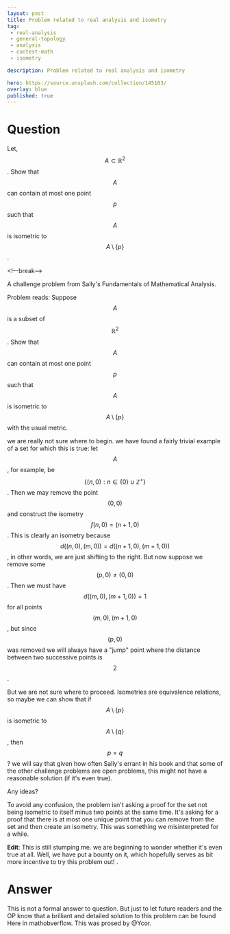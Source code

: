 ```yaml
---
layout: post
title: Problem related to real analysis and isometry
tag:
 - real-analysis
 - general-topology
 - analysis
 - contest-math
 - isometry

description: Problem related to real analysis and isometry

hero: https://source.unsplash.com/collection/145103/
overlay: blue 
published: true
---
```


# Question 

Let, $$A\subset\mathbb{R}^2$$. Show that $$A$$ can contain at most one point $$p$$ such that $$A$$ is isometric to $$A \setminus \{p\}$$.

<!–-break-–>


A challenge problem from Sally's Fundamentals of Mathematical Analysis.


Problem reads: Suppose $$A$$ is a subset of $$\mathbb{R}^2$$.
 Show that $$A$$ can contain at most one point $$p$$ such that $$A$$ is isometric to $$A \setminus \{p\}$$ with the usual metric.


we are  really not sure where to begin.
 we have  found a fairly trivial example of a set for which this is true: let $$A$$, for example, be $$\{(n,0) : n \in \{0\} \cup \mathbb{Z}^+\}$$.
 Then we may remove the point $$(0,0)$$ and construct the isometry $$f(n,0) = (n+1, 0)$$.
 This is clearly an isometry because $$d((n,0),(m,0)) = d((n+1,0),(m+1,0))$$, in other words, we are just shifting to the right.
 But now suppose we remove some $$(p,0) \neq (0,0)$$.
 Then we must have $$d((m,0), (m+1,0)) = 1$$ for all points $$(m,0), (m+1,0)$$, but since $$(p,0)$$ was removed we will always have a "jump" point where the distance between two successive points is $$2$$.

But we are  not sure where to proceed.
 Isometries are equivalence relations, so maybe we can show that if $$A \setminus \{p\}$$ is isometric to $$A \setminus \{q\}$$, then $$p = q$$? 
we will say that given how often Sally's errant in his book and that some of the other challenge problems are open problems, this might not have a reasonable solution (if it's even true).
 
Any ideas?

To avoid any confusion, the problem isn't asking a proof for the set not being isometric to itself minus two points at the same time.
 It's asking for a proof that there is at most one unique point that you can remove from the set and then create an isometry.
 This was something we misinterpreted for a while.




**Edit**: This is still stumping me.
 we are  beginning to wonder whether it's even true at all.
 Well, we have  put a bounty on it, which hopefully serves as bit more incentive to try this problem out!
.


# Answer 


This is not a formal answer to question. But just to let future readers and the OP know that a brilliant and detailed  solution to this problem can be found Here in mathobverflow.
This was prosed by @Ycor.

